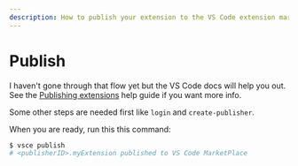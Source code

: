 ```yaml
---
description: How to publish your extension to the VS Code extension marketplace
---
```

# Publish


I haven't gone through that flow yet but the VS Code docs will help you out. See the [Publishing extensions](https://code.visualstudio.com/api/working-with-extensions/publishing-extension) help guide if you want more info.

Some other steps are needed first like `login` and `create-publisher`.

When you are ready, run this this command:

```sh
$ vsce publish
# <publisherID>.myExtension published to VS Code MarketPlace
```
